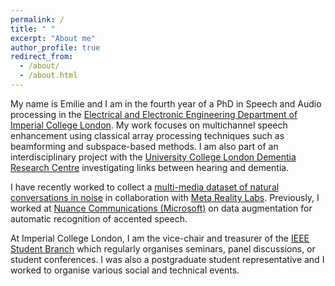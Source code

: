 ```yaml
---
permalink: /
title: " "
excerpt: "About me"
author_profile: true
redirect_from: 
  - /about/
  - /about.html
---
```


My name is Emilie and I am in the fourth year of a PhD in Speech and Audio processing in the [Electrical and Electronic Engineering Department of Imperial College London](https://www.imperial.ac.uk/electrical-engineering/). My work focuses on multichannel speech enhancement using classical array processing techniques such as beamforming and subspace-based methods. I am also part of an interdisciplinary project with the [University College London Dementia Research Centre](https://www.ucl.ac.uk/drc/dementia-research-centre) investigating links between hearing and dementia. 

I have recently worked to collect a [multi-media dataset of natural conversations in noise](https://ed1016.github.io/publications/2023_12_19_GiN) in collaboration with [Meta Reality Labs](https://about.meta.com/uk/realitylabs/). Previously, I worked at [Nuance Communications (Microsoft)](https://www.nuance.com/en-gb/index.html) on data augmentation for automatic recognition of accented speech.

At Imperial College London, I am the vice-chair and treasurer of the [IEEE Student Branch](https://edu.ieee.org/uk-imperial/) which regularly organises seminars, panel discussions, or student conferences. I was also a postgraduate student representative and I worked to organise various social and technical events. 